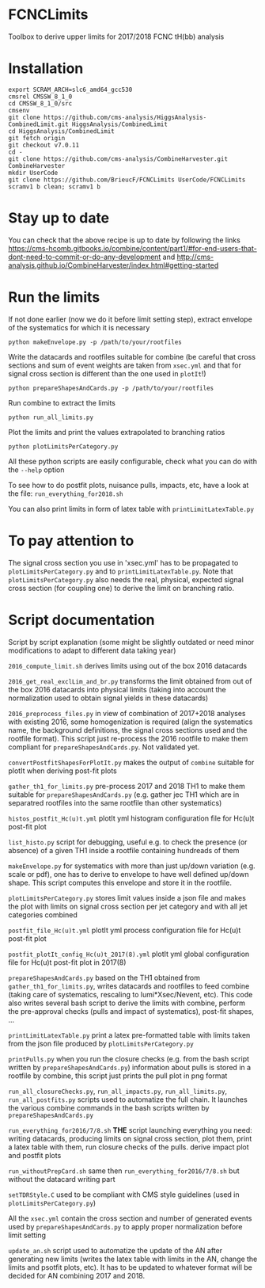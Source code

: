# FCNCLimits
Toolbox to derive upper limits for 2017/2018 FCNC tH(bb) analysis
# Installation
```
export SCRAM_ARCH=slc6_amd64_gcc530
cmsrel CMSSW_8_1_0
cd CMSSW_8_1_0/src 
cmsenv
git clone https://github.com/cms-analysis/HiggsAnalysis-CombinedLimit.git HiggsAnalysis/CombinedLimit
cd HiggsAnalysis/CombinedLimit
git fetch origin
git checkout v7.0.11
cd -
git clone https://github.com/cms-analysis/CombineHarvester.git CombineHarvester
mkdir UserCode
git clone https://github.com/BrieucF/FCNCLimits UserCode/FCNCLimits
scramv1 b clean; scramv1 b
```
# Stay up to date
You can check that the above recipe is up to date by following the links
https://cms-hcomb.gitbooks.io/combine/content/part1/#for-end-users-that-dont-need-to-commit-or-do-any-development
and
http://cms-analysis.github.io/CombineHarvester/index.html#getting-started

# Run the limits
If not done earlier (now we do it before limit setting step), extract envelope of the systematics for which it is necessary

`python makeEnvelope.py -p /path/to/your/rootfiles`

Write the datacards and rootfiles suitable for combine (be careful that cross sections and sum of event weights are taken from `xsec.yml` and that for signal cross section is different than the one used in `plotIt`!)

`python prepareShapesAndCards.py -p /path/to/your/rootfiles`

Run combine to extract the limits

`python run_all_limits.py`

Plot the limits and print the values extrapolated to branching ratios

`python plotLimitsPerCategory.py`

All these python scripts are easily configurable, check what you can do with the `--help` option

To see how to do postfit plots, nuisance pulls, impacts, etc, have a look at the file: `run_everything_for2018.sh`

You can also print limits in form of latex table with `printLimitLatexTable.py`

# To pay attention to

The signal cross section you use in 'xsec.yml' has to be propagated to `plotLimitsPerCategory.py` and to `printLimitLatexTable.py`. Note that `plotLimitsPerCategory.py` also needs the real, physical, expected signal cross section (for coupling one) to derive the limit on branching ratio.

# Script documentation

Script by script explanation (some might be slightly outdated or need minor modifications to adapt to different data taking year)

`2016_compute_limit.sh` derives limits using out of the box 2016 datacards

`2016_get_real_exclLim_and_br.py` transforms the limit obtained from out of the box 2016 datacards into physical limits (taking into account the normalization used to obtain signal yields in these datacards)

`2016_preprocess_files.py` in view of combination of 2017+2018 analyses with existing 2016, some homogenization is required (align the systematics name, the background definitions, the signal cross sections used and the rootfile format). This script just re-process the 2016 rootfile to make them compliant for `prepareShapesAndCards.py`. Not validated yet.

`convertPostfitShapesForPlotIt.py` makes the output of `combine` suitable for plotIt when deriving post-fit plots

`gather_th1_for_limits.py` pre-process 2017 and 2018 TH1 to make them suitable for `prepareShapesAndCards.py` (e.g. gather jec TH1 which are in separatred rootfiles into the same rootfile than other systematics)

`histos_postfit_Hc(u)t.yml` plotIt yml histogram configuration file for Hc(u)t post-fit plot

`list_histo.py` script for debugging, useful e.g. to check the presence (or absence) of a given TH1 inside a rootfile containing hundreads of them

`makeEnvelope.py` for systematics with more than just up/down variation (e.g. scale or pdf), one has to derive to envelope to have well defined up/down shape. This script computes this envelope and store it in the rootfile.

`plotLimitsPerCategory.py` stores limit values inside a json file and makes the plot with limits on signal cross section per jet category and with all jet categories combined

`postfit_file_Hc(u)t.yml` plotIt yml process configuration file for Hc(u)t post-fit plot

`postfit_plotIt_config_Hc(u)t_2017(8).yml` plotIt yml global configuration file for Hc(u)t post-fit plot in 2017(8)

`prepareShapesAndCards.py` based on the TH1 obtained from `gather_th1_for_limits.py`, writes datacards and rootfiles to feed combine (taking care of systematics, rescaling to lumi*Xsec/Nevent, etc). This code also writes several bash script to derive the limits with combine, perform the pre-approval checks (pulls and impact of systematics), post-fit shapes, ...

`printLimitLatexTable.py` print a latex pre-formatted table with limits taken from the json file produced by `plotLimitsPerCategory.py`

`printPulls.py` when you run the closure checks (e.g. from the bash script written by `prepareShapesAndCards.py`) information about pulls is stored in a rootfile by combine, this script just prints the pull plot in png format

`run_all_closureChecks.py`, `run_all_impacts.py`, `run_all_limits.py`, `run_all_postfits.py` scripts used to automatize the full chain. It launches the various combine commands in the bash scripts written by `prepareShapesAndCards.py`

`run_everything_for2016/7/8.sh` **THE** script launching everything you need: writing datacards, producing limits on signal cross section, plot them, print a latex table with them, run closure checks of the pulls. derive impact plot and postfit plots

`run_withoutPrepCard.sh` same then `run_everything_for2016/7/8.sh` but without the datacard writing part

`setTDRStyle.C` used to be compliant with CMS style guidelines (used in `plotLimitsPerCategory.py`)

All the `xsec.yml` contain the cross section and number of generated events used by `prepareShapesAndCards.py` to apply proper normalization before limit setting

`update_an.sh` script used to automatize the update of the AN after generating new limits (writes the latex table with limits in the AN, change the limits and psotfit plots, etc). It has to be updated to whatever format will be decided for AN combining 2017 and 2018.






